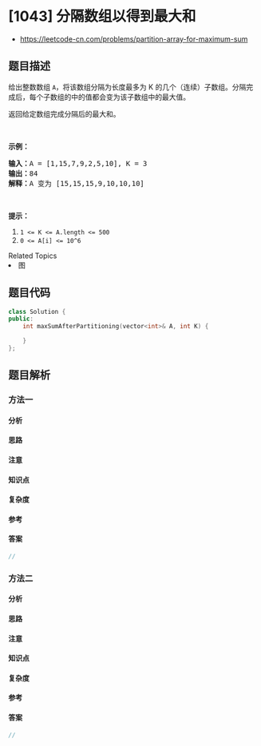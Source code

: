 

# [1043] 分隔数组以得到最大和
* https://leetcode-cn.com/problems/partition-array-for-maximum-sum


## 题目描述

<p>给出整数数组&nbsp;<code>A</code>，将该数组分隔为长度最多为 K 的几个（连续）子数组。分隔完成后，每个子数组的中的值都会变为该子数组中的最大值。</p>

<p>返回给定数组完成分隔后的最大和。</p>

<p>&nbsp;</p>

<p><strong>示例：</strong></p>

<pre><strong>输入：</strong>A = [1,15,7,9,2,5,10], K = 3
<strong>输出：</strong>84
<strong>解释：</strong>A 变为 [15,15,15,9,10,10,10]</pre>

<p>&nbsp;</p>

<p><strong>提示：</strong></p>

<ol>
	<li><code>1 &lt;= K &lt;= A.length&nbsp;&lt;= 500</code></li>
	<li><code>0 &lt;= A[i] &lt;= 10^6</code></li>
</ol>
<div><div>Related Topics</div><div><li>图</li></div></div>


## 题目代码

```cpp
class Solution {
public:
    int maxSumAfterPartitioning(vector<int>& A, int K) {

    }
};
```


## 题目解析


### 方法一

#### 分析

#### 思路

#### 注意

#### 知识点

#### 复杂度

#### 参考

#### 答案

```cpp
//
```


### 方法二

#### 分析

#### 思路

#### 注意

#### 知识点

#### 复杂度

#### 参考

#### 答案

```cpp
//
```



